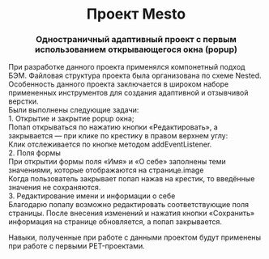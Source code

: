 
<h1 align="center">Проект Mesto</h1>
<h3 align="center">Одностраничный адаптивный проект с первым использованием открывающегося окна (popup)</h3>
<p>При разработке данного проекта применялся компонетный подход БЭМ. Файловая структура проекта была организована по схеме Nested. Особенность данного проекта заключается в широком наборе примененных инструментов для создания адаптивной и отзывчивой верстки.
<br>Были выполнены следующие задачи:
<br>1. Открытие и закрытие popup окна;
<br>Попап открываться по нажатию кнопки «Редактировать», а закрывается — при клике по крестику в правом верхнем углу:
<br>Клик отслеживается по кнопке методом addEventListener.
<br>2. Поля формы
<br>При открытии формы поля «Имя» и «О себе» заполнены теми значениями, которые отображаются на странице.image
<br>Когда пользователь закрывает попап нажав на крестик, то введённые значения не сохраняются.
<br>3. Редактирование имени и информации о себе
<br>Благодарю попапу возможно редактировать соответствующие поля страницы. После внесения изменений и нажатия кнопки «Сохранить» информация на странице обновляется, а попап закрывается.
<br>
<p>Навыки, полученные при работе с данными проектом будут применены при работе с первыми PET-проектами.</p>